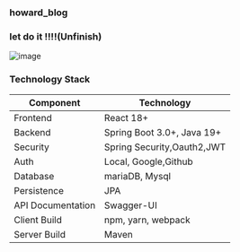 ### howard_blog

### let do it !!!!(Unfinish)


![image](https://user-images.githubusercontent.com/114131391/230068858-9ad6e951-a68e-4b2f-a838-767053a9a8a7.png)


### Technology Stack
| Component         | Technology                 |
|-------------------|----------------------------|
| Frontend          | React 18+                  |
| Backend           | Spring Boot 3.0+, Java 19+ |
| Security          | Spring Security,Oauth2,JWT |
| Auth              | Local, Google,Github       |
| Database          | mariaDB, Mysql             |
| Persistence       | JPA                        |
| API Documentation | Swagger-UI                 |
| Client Build      | npm, yarn, webpack         |
| Server Build      | Maven                      |
